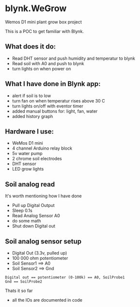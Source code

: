 # blynk.WeGrow
Wemos D1 mini plant grow box project


This is a POC to get familiar with Blynk.
## What does it do:
- Read DHT sensor and push humidity and temperatur to blynk
- Read soil with A0 and push to blynk
- turn lights on when power on

## What I have done in Blynk app:
- alert if soil is to low
- turn fan on when temperatur rises above 30 C
- turn lights on/off with eventor timer
- added manual buttons for: light, fan, water
- added history graph

## Hardware I use:
- WeMos D1 mini
- 4 channel Arduino relay block
- 5v water pump
- 2 chrome soil electrodes
- DHT sensor
- LED grow lights

## Soil analog read
It's worth mentioning how I have done   
- Pull up Digital Output
- Sleep 0.1s
- Read Analog Sensor A0
- do some math
- Shut down Digital out

## Soil analog sensor setup
- Digital Out (3.3v, pulled up)
- 100 000 ohm potentiometer
- Soil Sensor1 ==> A0
- Soil Sensor2 ==> Gnd
```
Digital out == potentiometer (0-100k) == A0, SoilProbe1
Gnd == SoilProbe2
```

Thats it so far

- all the IOs are documented in code

